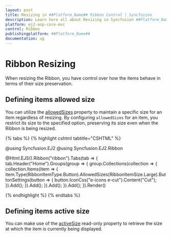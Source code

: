 ```yaml
---
layout: post
title: Resizing in ##Platform_Name## Ribbon Control | Syncfusion
description: Learn here all about Resizing in Syncfusion ##Platform_Name## Ribbon control of Syncfusion Essential JS 2 and more.
platform: ej2-asp-core-mvc
control: Ribbon
publishingplatform: ##Platform_Name##
documentation: ug
---
```


# Ribbon Resizing

When resizing the Ribbon, you have control over how the items behave in terms of their size preservation.

## Defining items allowed size

You can utilize the [allowedSizes](https://help.syncfusion.com/cr/aspnetmvc-js2/Syncfusion.EJ2.Ribbon.RibbonItem.html#Syncfusion_EJ2_Ribbon_RibbonItem_AllowedSizes) property to maintain a specific size for an item regardless of resizing. By configuring `allowedSizes` for an item, you restrict its size to the specified option, preserving its size even when the Ribbon is being resized.

{% tabs %}
{% highlight cshtml tabtitle="CSHTML" %}

@using Syncfusion.EJ2
@using Syncfusion.EJ2.Ribbon

@Html.EJS().Ribbon("ribbon").Tabs(tab =>
{
    tab.Header("Home").Groups(group =>
    {
        group.Collections(collection =>
        {
            collection.Items(item =>
            {
                item.Type(RibbonItemType.Button).AllowedSizes(RibbonItemSize.Large).ButtonSettings(button =>
                {
                    button.IconCss("e-icons e-cut").Content("Cut");
                }).Add();
            }).Add();
        }).Add();
    }).Add();
}).Render()

{% endhighlight %}
{% endtabs %}

## Defining items active size

You can make use of the [activeSize](https://help.syncfusion.com/cr/aspnetmvc-js2/Syncfusion.EJ2.Ribbon.RibbonItem.html#Syncfusion_EJ2_Ribbon_RibbonItem_ActiveSize) read-only property to retrieve the size at which the item is currently being displayed.